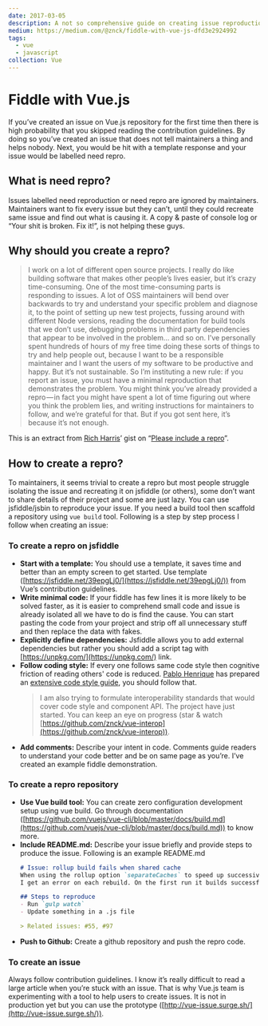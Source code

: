 ```yaml
---
date: 2017-03-05
description: A not so comprehensive guide on creating issue reproduction for Vue.js
medium: https://medium.com/@znck/fiddle-with-vue-js-dfd3e2924992
tags:
  - vue
  - javascript
collection: Vue
---
```

# Fiddle with Vue.js

If you’ve created an issue on Vue.js repository for the first time then there is high probability that you skipped reading the contribution guidelines. By doing so you’ve created an issue that does not tell maintainers a thing and helps nobody.
Next, you would be hit with a template response and your issue would be labelled need repro.

## What is need repro?

Issues labelled need reproduction or need repro are ignored by maintainers. Maintainers want to fix every issue but they can’t, until they could recreate same issue and find out what is causing it. A copy & paste of console log or “Your shit is broken. Fix it!”, is not helping these guys.

## Why should you create a repro?

> I work on a lot of different open source projects. I really do like building software that makes other people’s lives easier, but it’s crazy time-consuming. One of the most time-consuming parts is responding to issues. A lot of OSS maintainers will bend over backwards to try and understand your specific problem and diagnose it, to the point of setting up new test projects, fussing around with different Node versions, reading the documentation for build tools that we don’t use, debugging problems in third party dependencies that appear to be involved in the problem… and so on. I’ve personally spent hundreds of hours of my free time doing these sorts of things to try and help people out, because I want to be a responsible maintainer and I want the users of my software to be productive and happy.
> But it’s not sustainable.
> So I’m instituting a new rule: if you report an issue, you must have a minimal reproduction that demonstrates the problem. You might think you’ve already provided a repro — in fact you might have spent a lot of time figuring out where you think the problem lies, and writing instructions for maintainers to follow, and we’re grateful for that. But if you got sent here, it’s because it’s not enough.

This is an extract from [Rich Harris](https://github.com/Rich-Harris)’ gist on “[Please include a repro](https://gist.github.com/Rich-Harris/88c5fc2ac6dc941b22e7996af05d70ff)”.

## How to create a repro?

To maintainers, it seems trivial to create a repro but most people struggle isolating the issue and recreating it on jsfiddle (or others), some don’t want to share details of their project and some are just lazy.
You can use jsfiddle/jsbin to reproduce your issue. If you need a build tool then scaffold a repository using `vue build` tool. Following is a step by step process I follow when creating an issue:

### To create a repro on jsfiddle

- **Start with a template:** You should use a template, it saves time and better than an empty screen to get started. Use template ([https://jsfiddle.net/39epgLj0/](https://jsfiddle.net/39epgLj0/)) from Vue’s contribution guidelines.
- **Write minimal code:** If your fiddle has few lines it is more likely to be solved faster, as it is easier to comprehend small code and issue is already isolated all we have to do is find the cause. You can start pasting the code from your project and strip off all unnecessary stuff and then replace the data with fakes.
- **Explicitly define dependencies:** Jsfiddle allows you to add external dependencies but rather you should add a script tag with [https://unpkg.com/](https://unpkg.com/) link.
- **Follow coding style:** If every one follows same code style then cognitive friction of reading others' code is reduced. [Pablo Henrique](https://github.com/pablohpsilva) has prepared an [extensive code style guide](https://pablohpsilva.github.io/vuejs-component-style-guide/), you should follow that.
  > I am also trying to formulate interoperability standards that would cover code style and component API. The project have just started. You can keep an eye on progress (star & watch [https://github.com/znck/vue-interop](https://github.com/znck/vue-interop)).
- **Add comments:** Describe your intent in code. Comments guide readers to understand your code better and be on same page as you’re.
  I’ve created an example fiddle demonstration.

<script async src="//jsfiddle.net/znck/hm2sfh4r/embed/"></script>

### To create a repro repository

- **Use Vue build tool:** You can create zero configuration development setup using vue build. Go through documentation ([https://github.com/vuejs/vue-cli/blob/master/docs/build.md](https://github.com/vuejs/vue-cli/blob/master/docs/build.md)) to know more.
- **Include README.md:** Describe your issue briefly and provide steps to produce the issue. Following is an example README.md
  ```markdown
  # Issue: rollup build fails when shared cache
  When using the rollup option `separateCaches` to speed up successive builds for `gulp.watch`, 
  I get an error on each rebuild. On the first run it builds successfully because `separateCaches` is `undefined`.

  ## Steps to reproduce
  - Run `gulp watch`
  - Update something in a .js file

  > Related issues: #55, #97
  ```
- **Push to Github:** Create a github repository and push the repro code.

### To create an issue

Always follow contribution guidelines. I know it’s really difficult to read a large article when you’re stuck with an issue. That is why Vue.js team is experimenting with a tool to help users to create issues. It is not in production yet but you can use the prototype ([http://vue-issue.surge.sh/](http://vue-issue.surge.sh/)).

